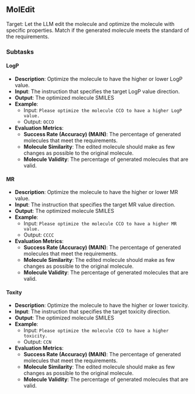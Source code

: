 ## MolEdit
Target: Let the LLM edit the molecule and optimize the molecule with specific properties. Match if the generated molecule meets the standard of the requirements.

### Subtasks

#### LogP
- **Description**: Optimize the molecule to have the higher or lower LogP value.
- **Input**: The instruction that specifies the target LogP value direction.
- **Output**: The optimized molecule SMILES
- **Example**: 
  - Input: `Please optimize the molecule CCO to have a higher LogP value.`
  - Output: `OCCO`
- **Evaluation Metrics**: 
  - **Success Rate (Accuracy) (MAIN)**: The percentage of generated molecules that meet the requirements. 
  - **Molecule Similarity**: The edited molecule should make as few changes as possible to the original molecule.
  - **Molecule Validity**: The percentage of generated molecules that are valid.

#### MR
- **Description**: Optimize the molecule to have the higher or lower MR value.
- **Input**: The instruction that specifies the target MR value direction.
- **Output**: The optimized molecule SMILES
- **Example**: 
  - Input: `Please optimize the molecule CCO to have a higher MR value.`
  - Output: `CCCC`
- **Evaluation Metrics**: 
  - **Success Rate (Accuracy) (MAIN)**: The percentage of generated molecules that meet the requirements. 
  - **Molecule Similarity**: The edited molecule should make as few changes as possible to the original molecule.
  - **Molecule Validity**: The percentage of generated molecules that are valid.

#### Toxity
- **Description**: Optimize the molecule to have the higher or lower toxicity.
- **Input**: The instruction that specifies the target toxicity direction.
- **Output**: The optimized molecule SMILES
- **Example**: 
  - Input: `Please optimize the molecule CCO to have a higher toxicity.`
  - Output: `CCN`
- **Evaluation Metrics**:
    - **Success Rate (Accuracy) (MAIN)**: The percentage of generated molecules that meet the requirements. 
    - **Molecule Similarity**: The edited molecule should make as few changes as possible to the original molecule.
    - **Molecule Validity**: The percentage of generated molecules that are valid.